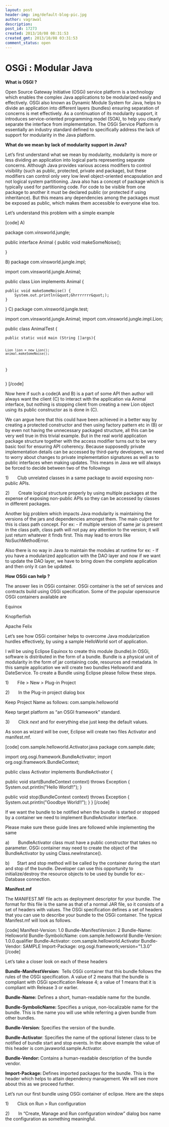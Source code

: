 ```yaml
---
layout: post
header-img: img/default-blog-pic.jpg
author: vagrawal
description: 
post_id: 17273
created: 2013/10/08 08:31:53
created_gmt: 2013/10/08 03:31:53
comment_status: open
---
```


# OSGi : Modular Java

<p><b>What is OSGI ?</b></p>
<p>Open Source Gateway Initiative (OSGi) service platform is a technology which enables the complex Java applications to be modularized easily and effectively. OSGi also known as Dynamic Module System for Java, helps to divide an application into different layers (bundles) ensuring separation of concerns is met effectively. As a continuation of its modularity support, it introduces service-oriented programming model (SOA), to help you clearly separate the interface from implementation. The OSGi Service Platform is essentially an industry standard defined to specifically address the lack of support for modularity in the Java platform.</p>
<p><b>What do we mean by lack of modularity support in Java?</b></p>
<p>Let’s first understand what we mean by modularity, modularity is more or less dividing an application into logical parts representing separate concerns. Although Java provides various access modifiers to control visibility (such as public, protected, private and package), but these modifiers can control only very low level object-oriented encapsulation and not logical system partitioning. Java also has a concept of package which is typically used for partitioning code. For code to be visible from one package to another it must be declared public (or protected if using inheritance). But this means any dependencies among the packages must be exposed as public, which makes them accessible to everyone else too.</p>
<p>Let’s understand this problem with a simple example</p>
<p>[code]
A)</p>
<p>package com.vinsworld.jungle;</p>
<p>public interface Animal {
    public void makeSomeNoise();</p>
<p>}</p>
<p>B)
package com.vinsworld.jungle.impl;</p>
<p>import com.vinsworld.jungle.Animal;</p>
<p>public class Lion implements Animal {</p>
<pre><code>public void makeSomeNoise() {
    System.out.println(&amp;quot;Ghrrrrrrr&amp;quot;);
}
</code></pre>
<p>}
C)
package com.vinsworld.jungle.test;</p>
<p>import com.vinsworld.jungle.Animal;
import com.vinsworld.jungle.impl.Lion;</p>
<p>public class AnimalTest {</p>
<pre><code>public static void main (String []args){

    Lion lion = new Lion();
    animal.makeSomeNoise();
}
</code></pre>
<p>}
[/code]</p>
<p>Now here if such a code(A and B) is a part of some API then author will always want the client (C) to interact with the application via Animal interface, but nothing is stopping client from creating a new Lion object using its public constructor as is done in (C).</p>
<p>We can argue here that this could have been achieved in a better way by creating a protected constructor and then using factory pattern etc in (B) or by even not having the unnecessary packaged structure, all this can be very well true in this trivial example. But in the real world application package structure together with the access modifier turns out to be very basic tool for ensuring API coherency. Because supposedly private implementation details can be accessed by third-party developers, we need to worry about changes to private implementation signatures as well as to public interfaces when making updates. This means in Java we will always be forced to decide between two of the followings</p>
<p>1)       Club unrelated classes in a same package to avoid exposing non-public APIs.</p>
<p>2)       Create logical structure properly by using multiple packages at the expense of exposing non-public APIs so they can be accessed by classes in different packages.</p>
<p>Another big problem which impacts Java modularity is maintaining the versions of the jars and dependencies amongst them. The main culprit for this is class path concept. For ex: - if multiple version of same jar is present in the class path, class path will not pay any attention to the version; it will just return whatever it finds first. This may lead to errors like NoSuchMethodError.</p>
<p>Also there is no way in Java to maintain the modules at runtime for ex: - If you have a modularized application with the DAO layer and now if we want to update the DAO layer, we have to bring down the complete application and then only it can be updated.</p>
<p><b>How OSGi can help ?</b></p>
<p>The answer lies in OSGi container. OSGi container is the set of services and contracts build using OSGi specification. Some of the popular opensource OSGi containers available are</p>
<p>Equinox</p>
<p>Knopflerfish</p>
<p>Apache Felix</p>
<p>Let’s see how OSGi container helps to overcome Java modularization hurdles effectively, by using a sample HelloWorld sort of application.</p>
<p>I will be using Eclipse Equinox to create this module (bundle).In OSGi, software is distributed in the form of a bundle. Bundle is a physical unit of modularity in the form of jar containing code, resources and metadata. In this sample application we will create two bundles Helloworld and DateService. To create a Bundle using Eclipse please follow these steps.</p>
<p>1)       File &gt; New &gt; Plug-in Project</p>
<p>2)       In the Plug-in project dialog box</p>
<p>Keep Project Name as follows: com.sample.helloworld</p>
<p>Keep target platform as “an OSGI framework” standard.</p>
<p>3)       Click <i>next</i> and for everything else just keep the default values.</p>
<p>As soon as wizard will be over, Eclipse will create two files Activator and manifest.mf.</p>
<p>[code]
com.sample.helloworld.Activator.java
package com.sample.date;</p>
<p>import org.osgi.framework.BundleActivator;
import org.osgi.framework.BundleContext;</p>
<p>public class Activator implements BundleActivator {</p>
<p>public void start(BundleContext context) throws Exception {
        System.out.println(&quot;Hello World!!&quot;);
    }</p>
<p>public void stop(BundleContext context) throws Exception {
        System.out.println(&quot;Goodbye World!!&quot;);
    }
}
[/code]</p>
<p>If we want the bundle to be notified when the bundle is started or stopped by a container we need to implement BundleActivator interface.</p>
<p>Please make sure these guide lines are followed while implementing the same</p>
<p>a)       BundleActivator class must have a public constructor that takes no parameter. OSGi container may need to create the object of the BundleActivator by using Class.newInstance().</p>
<p>b)      Start and stop method will be called by the container during the start and stop of the bundle. Developer can use this opportunity to initialize/destroy the resource objects to be used by bundle for ex:- Database connection.</p>
<p><b>Manifest.mf</b></p>
<p>The MANIFEST.MF file acts as deployment descriptor for your bundle. The format for this file is the same as that of a normal JAR file, so it consists of a set of headers with values. The OSGi specification defines a set of headers that you can use to describe your bundle to the OSGi container. The typical Manifest.mf will look as follows.</p>
<p>[code]
Manifest-Version: 1.0
Bundle-ManifestVersion: 2
Bundle-Name: Helloworld
Bundle-SymbolicName: com.sample.helloworld
Bundle-Version: 1.0.0.qualifier
Bundle-Activator: com.sample.helloworld.Activator
Bundle-Vendor: SAMPLE
Import-Package: org.osgi.framework;version=&quot;1.3.0&quot;
[/code]</p>
<p>Let’s take a closer look on each of these headers</p>
<p><b>Bundle-ManifestVersion: </b> Tells OSGi container that this bundle follows the rules of the OSGi specification. A value of 2 means that the bundle is compliant with OSGi specification Release 4; a value of 1 means that it is compliant with Release 3 or earlier.</p>
<p><b>Bundle-Name:</b> Defines a short, human-readable name for the bundle.</p>
<p><b>Bundle-SymbolicName: </b>Specifies a unique, non-localizable name for the bundle. This is the name you will use while referring a given bundle from other bundles.</p>
<p><b>Bundle-Version</b>: Specifies the version of the bundle.</p>
<p><b>Bundle-Activator</b>: Specifies the name of the optional listener class to be notified of bundle start and stop events. In the above example the value of this header is com.javaworld.sample.Activator.</p>
<p><b>Bundle-Vendor: </b>Contains a human-readable description of the bundle vendor.</p>
<p><b>Import-Package:</b> Defines imported packages for the bundle. This is the header which helps to attain dependency management. We will see more about this as we proceed further.</p>
<p>Let’s run our first bundle using OSGi container of eclipse. Here are the steps</p>
<p>1)       Click on Run &gt; Run configuration</p>
<p>2)       In “Create, Manage and Run configuration window” dialog box name the configuration as something meaningful.</p>